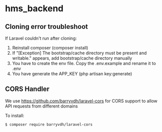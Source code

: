 # hms_backend

## Cloning error troubleshoot
If Laravel couldn't run after cloning:
1. Reinstall composer (composer install)
2. If "[Exception] The bootstrap/cache directory must be present and writable." appears, add bootstrap/cache directory manually
3. You have to create the env file. Copy the .env.example and rename it to .env
4. You have generate the APP_KEY (php artisan key:generate)

## CORS Handler
We use https://github.com/barryvdh/laravel-cors for CORS support to allow API requests from different domains

To install:
```sh
$ composer require barryvdh/laravel-cors
```
